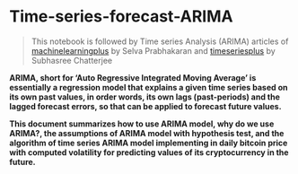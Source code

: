 # Time-series-forecast-ARIMA

> This notebook is followed by Time series Analysis (ARIMA) articles of [machinelearningplus](https://www.machinelearningplus.com/time-series/arima-model-time-series-forecasting-python/) by Selva Prabhakaran and [timeseriesplus](https://datascienceplus.com/time-series-analysis-using-arima-model-in-r/#:~:text=Assumptions%20of%20ARIMA%20model&text=A%20white%20noise%20series%20and,regression%20with%20the%20past%20values.) by Subhasree Chatterjee

__ARIMA, short for ‘Auto Regressive Integrated Moving Average’ is essentially a regression model that explains a given time series based on its own past values, in order words, its own lags (past-periods) and the lagged forecast errors, so that can be applied to forecast future values.__

__This document summarizes how to use ARIMA model, why do we use ARIMA?, the assumptions of ARIMA model with hypothesis test, and the algorithm of time series ARIMA model implementing in daily bitcoin price with computed volatility for predicting values of its cryptocurrency in the future.__
